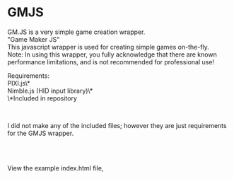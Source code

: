 # GMJS
<p>
GM.JS is a very simple game creation wrapper.<br>
"Game Maker JS"<br>
This javascript wrapper is used for creating simple games on-the-fly.<br>
Note: In using this wrapper, you fully acknowledge that there are known performance limitations, and is not recommended for professional use!
</p>
<p>
Requirements:<br>
PIXI.js\*<br>
Nimble.js (HID input library)\*<br>
\*Included in repository
</p>
<br>
<p>I did not make any of the included files; however they are just requirements for the GMJS wrapper.</p>
<br>
<br>
<p>
View the example index.html file,
</p>
